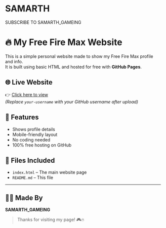 # SAMARTH
SUBSCRIBE TO SAMARTH_GAMEING
# 🔥 My Free Fire Max Website

This is a simple personal website made to show my Free Fire Max profile and info.  
It is built using basic HTML and hosted for free with **GitHub Pages**.

## 🌐 Live Website
👉 [Click here to view](https://your-username.github.io/my-website)  
*(Replace `your-username` with your GitHub username after upload)*

## 📄 Features
- Shows profile details
- Mobile-friendly layout
- No coding needed
- 100% free hosting on GitHub

## 📁 Files Included
- `index.html` – The main website page
- `README.md` – This file

---

## 🙋‍♂️ Made By
**SAMARTH_GAMEING**

> Thanks for visiting my page! 🎮🔥
